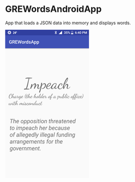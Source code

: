 # GREWordsAndroidApp

App that loads a JSON data into memory and displays words.

![screen](https://github.com/bajal/GREWordsAndroidApp/raw/master/screen.png)
